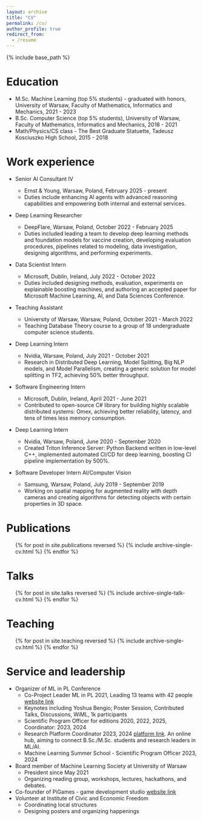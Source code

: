 ```yaml
---
layout: archive
title: "CV"
permalink: /cv/
author_profile: true
redirect_from:
  - /resume
---
```


{% include base_path %}

Education
======
* M.Sc. Machine Learning (top 5% students) - graduated with honors, University of Warsaw, Faculty of Mathematics, Informatics and Mechanics, 2021 - 2023
* B.Sc. Computer Science (top 5% students), University of Warsaw, Faculty of Mathematics, Informatics and Mechanics, 2018 - 2021
* Math/Physics/CS class - The Best Graduate Statuette, Tadeusz Kosciuszko High School, 2015 - 2018

Work experience
======
* Senior AI Consultant IV
  * Ernst & Young, Warsaw, Poland, February 2025 - present
  * Duties include enhancing AI agents with advanced reasoning capabilities and empowering both internal and external services.

* Deep Learning Researcher
  * DeepFlare, Warsaw, Poland, October 2022 - February 2025
  * Duties included leading a team to develop deep learning methods and foundation models for vaccine creation, developing evaluation procedures, pipelines related to modeling, data investigation, designing algorithms, and performing experiments.

* Data Scientist Intern
  * Microsoft, Dublin, Ireland, July 2022 - October 2022
  * Duties included designing methods, evaluation, experiments on explainable boosting machines, and authoring an accepted paper for Microsoft Machine Learning, AI, and Data Sciences Conference.

* Teaching Assistant
  * University of Warsaw, Warsaw, Poland, October 2021 - March 2022
  * Teaching Database Theory course to a group of 18 undergraduate computer science students.

* Deep Learning Intern
  * Nvidia, Warsaw, Poland, July 2021 - October 2021
  * Research in Distributed Deep Learning, Model Splitting, Big NLP models, and Model Parallelism, creating a generic solution for model splitting in TF2, achieving 50% better throughput.

* Software Engineering Intern
  * Microsoft, Dublin, Ireland, April 2021 - June 2021
  * Contributed to open-source C# library for building highly scalable distributed systems: Omex, achieving better reliability, latency, and tens of times less memory consumption.

* Deep Learning Intern
  * Nvidia, Warsaw, Poland, June 2020 - September 2020
  * Created Triton Inference Server: Python Backend written in low-level C++, implemented automated CI/CD for deep learning, boosting CI pipeline implementation by 500%.

* Software Developer Intern AI/Computer Vision
  * Samsung, Warsaw, Poland, July 2019 - September 2019
  * Working on spatial mapping for augmented reality with depth cameras and creating algorithms for detecting objects with certain properties in 3D space.


Publications
======
<ul>
  {% for post in site.publications reversed %}
    {% include archive-single-cv.html %}
  {% endfor %}
</ul>

Talks
======
<ul>
  {% for post in site.talks reversed %}
    {% include archive-single-talk-cv.html %}
  {% endfor %}
</ul>

Teaching
======
  <ul>{% for post in site.teaching reversed %}
    {% include archive-single-cv.html %}
  {% endfor %}</ul>
  
Service and leadership
======
* Organizer of ML in PL Conference
  * Co-Project Leader ML in PL 2021, Leading 13 teams with 42 people [website link](https://conference2021.mlinpl.org/)
  * Keynotes including Yoshua Bengio; Poster Session, Contributed Talks, Discussions, WiML, 1k participants
  * Scientific Program Officer for editions 2020, 2022, 2025, Coordinator: 2023, 2024
  * Research Platform Coordinator 2023, 2024 [platform link](https://research-platform.mlinpl.org). An online hub, aiming to connect B.Sc./M.Sc. students and research leaders in ML/AI.
  * Machine Learning Summer School - Scientific Program Officer 2023, 2024
* Board member of Machine Learning Society at University of Warsaw
  * President since May 2021
  * Organizing reading group, workshops, lectures, hackathons, and debates.
* Co-founder of PiGames - game development studio [website link](https://pigames.github.io/en/)
* Volunteer at Institute of Civic and Economic Freedom
  * Coordinating local structures
  * Designing posters and organizing happenings
